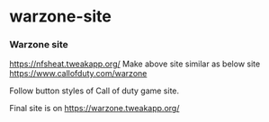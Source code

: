 # warzone-site
### Warzone site 


https://nfsheat.tweakapp.org/  Make above site similar as below site https://www.callofduty.com/warzone

Follow button styles of Call of duty game site.

Final site is on https://warzone.tweakapp.org/
